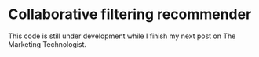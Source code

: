 # Collaborative filtering recommender

This code is still under development while I finish my next post on The Marketing Technologist.